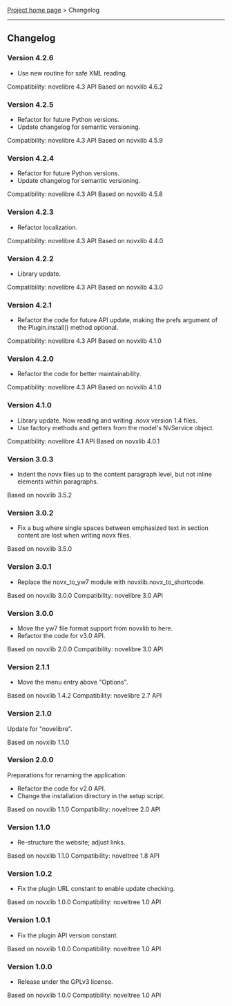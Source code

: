 [Project home page](../) > Changelog

------------------------------------------------------------------------

## Changelog


### Version 4.2.6

- Use new routine for safe XML reading.

Compatibility: novelibre 4.3 API
Based on novxlib 4.6.2

### Version 4.2.5

- Refactor for future Python versions.
- Update changelog for semantic versioning.

Compatibility: novelibre 4.3 API
Based on novxlib 4.5.9

### Version 4.2.4

- Refactor for future Python versions.
- Update changelog for semantic versioning.

Compatibility: novelibre 4.3 API
Based on novxlib 4.5.8

### Version 4.2.3

- Refactor localization.

Compatibility: novelibre 4.3 API
Based on novxlib 4.4.0

### Version 4.2.2

- Library update.

Compatibility: novelibre 4.3 API
Based on novxlib 4.3.0

### Version 4.2.1

- Refactor the code for future API update,
  making the prefs argument of the Plugin.install() method optional.

Compatibility: novelibre 4.3 API
Based on novxlib 4.1.0

### Version 4.2.0

- Refactor the code for better maintainability.

Compatibility: novelibre 4.3 API
Based on novxlib 4.1.0

### Version 4.1.0

- Library update. Now reading and writing *.novx* version 1.4 files.
- Use factory methods and getters from the model's NvService object.

Compatibility: novelibre 4.1 API
Based on novxlib 4.0.1

### Version 3.0.3

- Indent the novx files up to the content paragraph level, but not inline elements within paragraphs.

Based on novxlib 3.5.2

### Version 3.0.2

- Fix a bug where single spaces between emphasized text in section content are lost when writing novx files.

Based on novxlib 3.5.0

### Version 3.0.1

- Replace the novx_to_yw7 module with novxlib.novx_to_shortcode.

Based on novxlib 3.0.0
Compatibility: novelibre 3.0 API

### Version 3.0.0

- Move the yw7 file format support from novxlib to here.
- Refactor the code for v3.0 API.

Based on novxlib 2.0.0
Compatibility: novelibre 3.0 API

### Version 2.1.1

- Move the menu entry above "Options".

Based on novxlib 1.4.2
Compatibility: novelibre 2.7 API

### Version 2.1.0

Update for "novelibre".

Based on novxlib 1.1.0

### Version 2.0.0

Preparations for renaming the application:
- Refactor the code for v2.0 API.
- Change the installation directory in the setup script.

Based on novxlib 1.1.0
Compatibility: noveltree 2.0 API

### Version 1.1.0

- Re-structure the website; adjust links.

Based on novxlib 1.1.0
Compatibility: noveltree 1.8 API

### Version 1.0.2

- Fix the plugin URL constant to enable update checking.

Based on novxlib 1.0.0
Compatibility: noveltree 1.0 API

### Version 1.0.1

- Fix the plugin API version constant.

Based on novxlib 1.0.0
Compatibility: noveltree 1.0 API

### Version 1.0.0

- Release under the GPLv3 license.

Based on novxlib 1.0.0
Compatibility: noveltree 1.0 API
